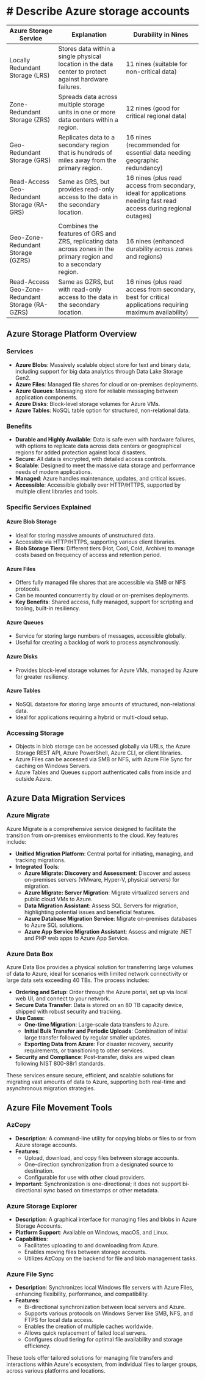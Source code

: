 # # Describe Azure storage accounts

| Azure Storage Service                            | Explanation                                                                                                          | Durability in Nines                                                                                                 |
| ------------------------------------------------ | -------------------------------------------------------------------------------------------------------------------- | ------------------------------------------------------------------------------------------------------------------- |
| Locally Redundant Storage (LRS)                  | Stores data within a single physical location in the data center to protect against hardware failures.               | 11 nines (suitable for non-critical data)                                                                           |
| Zone-Redundant Storage (ZRS)                     | Spreads data across multiple storage units in one or more data centers within a region.                              | 12 nines (good for critical regional data)                                                                          |
| Geo-Redundant Storage (GRS)                      | Replicates data to a secondary region that is hundreds of miles away from the primary region.                        | 16 nines (recommended for essential data needing geographic redundancy)                                             |
| Read-Access Geo-Redundant Storage (RA-GRS)       | Same as GRS, but provides read-only access to the data in the secondary location.                                    | 16 nines (plus read access from secondary, ideal for applications needing fast read access during regional outages) |
| Geo-Zone-Redundant Storage (GZRS)                | Combines the features of GRS and ZRS, replicating data across zones in the primary region and to a secondary region. | 16 nines (enhanced durability across zones and regions)                                                             |
| Read-Access Geo-Zone-Redundant Storage (RA-GZRS) | Same as GZRS, but with read-only access to the data in the secondary location.                                       | 16 nines (plus read access from secondary, best for critical applications requiring maximum availability)           |

## Azure Storage Platform Overview

### Services

- **Azure Blobs**: Massively scalable object store for text and binary data, including support for big data analytics through Data Lake Storage Gen2.
- **Azure Files**: Managed file shares for cloud or on-premises deployments.
- **Azure Queues**: Messaging store for reliable messaging between application components.
- **Azure Disks**: Block-level storage volumes for Azure VMs.
- **Azure Tables**: NoSQL table option for structured, non-relational data.

### Benefits

- **Durable and Highly Available**: Data is safe even with hardware failures, with options to replicate data across data centers or geographical regions for added protection against local disasters.
- **Secure**: All data is encrypted, with detailed access controls.
- **Scalable**: Designed to meet the massive data storage and performance needs of modern applications.
- **Managed**: Azure handles maintenance, updates, and critical issues.
- **Accessible**: Accessible globally over HTTP/HTTPS, supported by multiple client libraries and tools.

### Specific Services Explained

#### Azure Blob Storage

- Ideal for storing massive amounts of unstructured data.
- Accessible via HTTP/HTTPS, supporting various client libraries.
- **Blob Storage Tiers**: Different tiers (Hot, Cool, Cold, Archive) to manage costs based on frequency of access and retention period.

#### Azure Files

- Offers fully managed file shares that are accessible via SMB or NFS protocols.
- Can be mounted concurrently by cloud or on-premises deployments.
- **Key Benefits**: Shared access, fully managed, support for scripting and tooling, built-in resiliency.

#### Azure Queues

- Service for storing large numbers of messages, accessible globally.
- Useful for creating a backlog of work to process asynchronously.

#### Azure Disks

- Provides block-level storage volumes for Azure VMs, managed by Azure for greater resiliency.

#### Azure Tables

- NoSQL datastore for storing large amounts of structured, non-relational data.
- Ideal for applications requiring a hybrid or multi-cloud setup.

### Accessing Storage

- Objects in blob storage can be accessed globally via URLs, the Azure Storage REST API, Azure PowerShell, Azure CLI, or client libraries.
- Azure Files can be accessed via SMB or NFS, with Azure File Sync for caching on Windows Servers.
- Azure Tables and Queues support authenticated calls from inside and outside Azure.

## Azure Data Migration Services

### Azure Migrate

Azure Migrate is a comprehensive service designed to facilitate the transition from on-premises environments to the cloud. Key features include:

- **Unified Migration Platform**: Central portal for initiating, managing, and tracking migrations.
- **Integrated Tools**:
  - **Azure Migrate: Discovery and Assessment**: Discover and assess on-premises servers (VMware, Hyper-V, physical servers) for migration.
  - **Azure Migrate: Server Migration**: Migrate virtualized servers and public cloud VMs to Azure.
  - **Data Migration Assistant**: Assess SQL Servers for migration, highlighting potential issues and beneficial features.
  - **Azure Database Migration Service**: Migrate on-premises databases to Azure SQL solutions.
  - **Azure App Service Migration Assistant**: Assess and migrate .NET and PHP web apps to Azure App Service.

### Azure Data Box

Azure Data Box provides a physical solution for transferring large volumes of data to Azure, ideal for scenarios with limited network connectivity or large data sets exceeding 40 TBs. The process includes:

- **Ordering and Setup**: Order through the Azure portal, set up via local web UI, and connect to your network.
- **Secure Data Transfer**: Data is stored on an 80 TB capacity device, shipped with robust security and tracking.
- **Use Cases**:
  - **One-time Migration**: Large-scale data transfers to Azure.
  - **Initial Bulk Transfer and Periodic Uploads**: Combination of initial large transfer followed by regular smaller updates.
  - **Exporting Data from Azure**: For disaster recovery, security requirements, or transitioning to other services.
- **Security and Compliance**: Post-transfer, disks are wiped clean following NIST 800-88r1 standards.

These services ensure secure, efficient, and scalable solutions for migrating vast amounts of data to Azure, supporting both real-time and asynchronous migration strategies.

## Azure File Movement Tools

### AzCopy

- **Description**: A command-line utility for copying blobs or files to or from Azure storage accounts.
- **Features**:
  - Upload, download, and copy files between storage accounts.
  - One-direction synchronization from a designated source to destination.
  - Configurable for use with other cloud providers.
- **Important**: Synchronization is one-directional; it does not support bi-directional sync based on timestamps or other metadata.

### Azure Storage Explorer

- **Description**: A graphical interface for managing files and blobs in Azure Storage Accounts.
- **Platform Support**: Available on Windows, macOS, and Linux.
- **Capabilities**:
  - Facilitates uploading to and downloading from Azure.
  - Enables moving files between storage accounts.
  - Utilizes AzCopy on the backend for file and blob management tasks.

### Azure File Sync

- **Description**: Synchronizes local Windows file servers with Azure Files, enhancing flexibility, performance, and compatibility.
- **Features**:
  - Bi-directional synchronization between local servers and Azure.
  - Supports various protocols on Windows Server like SMB, NFS, and FTPS for local data access.
  - Enables the creation of multiple caches worldwide.
  - Allows quick replacement of failed local servers.
  - Configures cloud tiering for optimal file availability and storage efficiency.

These tools offer tailored solutions for managing file transfers and interactions within Azure's ecosystem, from individual files to larger groups, across various platforms and locations.
